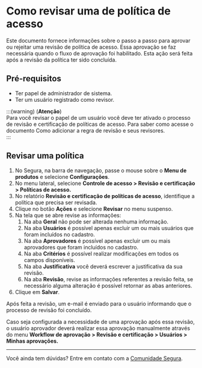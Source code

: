 # Como revisar uma de política de acesso

Este documento fornece informações sobre o passo a passo para aprovar ou rejeitar uma revisão de política de acesso. Essa aprovação se faz necessária quando o fluxo de aprovação foi habilitado. Esta ação será feita após a revisão da política ter sido concluída.

## **Pré-requisitos**

* Ter papel de administrador de sistema.  
* Ter um usuário registrado como revisor.

:::(warning) (**Atenção**)  
Para você revisar o papel de um usuário você deve ter ativado o processo de revisão e certificação de políticas de acesso. Para saber como acesse o documento Como adicionar a regra de revisão e seus revisores.  
:::

## **Revisar uma política**

1. No Segura, na barra de navegação, passe o mouse sobre o **Menu de produtos** e selecione **Configurações**.  
2. No menu lateral, selecione **Controle de acesso \> Revisão e certificação \> Políticas de acesso.**  
3. No relatório **Revisão e certificação de políticas de acesso**, identifique a política que precisa ser revisada.  
4. Clique no botão **Ações** e selecione **Revisar** no menu suspenso.  
5. Na tela que se abre revise as informações:  
   1. Na aba **Geral** não pode ser alterada nenhuma informação.  
   2. Na aba **Usuários** é possível apenas excluir um ou mais usuários que foram incluídos no cadastro.  
   3. Na aba **Aprovadores** é possível apenas excluir um ou mais aprovadores que foram incluídos no cadastro.  
   4. Na aba **Critérios** é possível realizar modificações em todos os campos disponíveis.  
   5. Na aba **Justificativa** você deverá escrever a justificativa da sua revisão.  
   6. Na aba **Revisão**, revise as informações referentes a revisão feita, se necessário alguma alteração é possível retornar as abas anteriores.  
6. Clique em **Salvar**.

Após feita a revisão, um e-mail é enviado para o usuário informando que o processo de revisão foi concluído. 

Caso seja configurada a necessidade de uma aprovação após essa revisão, o usuário aprovador deverá realizar essa aprovação manualmente através do menu **Workflow de aprovação \> Revisão e certificação \> Usuários \> Minhas aprovações.**

***

Você ainda tem dúvidas? Entre em contato com a [Comunidade Segura](https://community.senhasegura.io/).